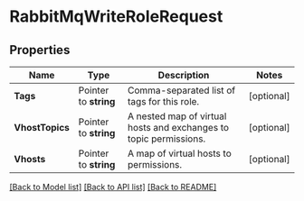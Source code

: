 # RabbitMqWriteRoleRequest


## Properties

Name | Type | Description | Notes
------------ | ------------- | ------------- | -------------
**Tags** | Pointer to **string** | Comma-separated list of tags for this role. | [optional] 
**VhostTopics** | Pointer to **string** | A nested map of virtual hosts and exchanges to topic permissions. | [optional] 
**Vhosts** | Pointer to **string** | A map of virtual hosts to permissions. | [optional] 





[[Back to Model list]](../README.md#documentation-for-models) [[Back to API list]](../README.md#documentation-for-api-endpoints) [[Back to README]](../README.md)


